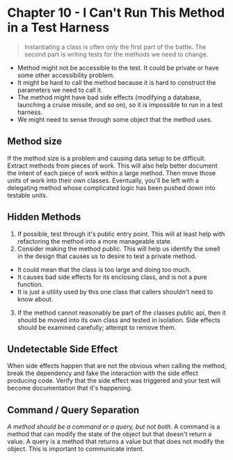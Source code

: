 # Chapter 10 - I Can't Run This Method in a Test Harness

> Instantiating a class is often only the first part of the battle. The second part is writing tests for the methods we need to change.

- Method might not be accessible to the test. It could be private or have some other accessibility problem.
- It might be hard to call the method because it is hard to construct the parameters we need to call it.
- The method might have bad side effects (modifying a database, launching a cruise missile, and so on), so it is impossible to run in a test harness.
- We might need to sense through some object that the method uses.

## Method size
If the method size is a problem and causing data setup to be difficult. Extract methods from pieces of work. This will also help better document the intent of each piece of work within a large method. Then move those units of work into their own classes. Eventually, you'll be left with a delegating method whose complicated logic has been pushed down into testable units.

## Hidden Methods
1. If possible, test through it's public entry point. This will at least help with refactoring the method into a more manageable state.
2. Consider making the method public. This will help us identify the smell in the design that causes us to desire to test a private method.
  - It could mean that the class is too large and doing too much.
  - It causes bad side effects for its enclosing class, and is not a pure function.
  - It is just a utility used by this one class that callers shouldn't need to know about.
3. If the method cannot reasonably be part of the classes public api, then it should be moved into its own class and tested in isolation. Side effects should be examined carefully; attempt to remove them.

## Undetectable Side Effect
When side effects happen that are not the obvious when calling the method, break the dependency and fake the interaction with the side effect producing code. Verify that the side effect was triggered and your test will become documentation that it's happening.

## Command / Query Separation
*A method should be a command or a query, but not both.*
A command is a method that can modify the state of the object but that doesn't return a value. A query is a method that returns a value but that does not modify the object.
This is important to communicate intent.
